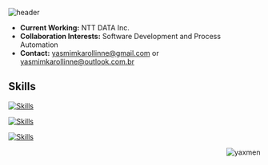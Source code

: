 ![header](https://capsule-render.vercel.app/api?type=waving&color=708090&height=150&section=header&text=Yasmim&fontSize=40&fontAlign=85&fontColor=ffffff)

- **Current Working:** NTT DATA Inc. 
- **Collaboration Interests:** Software Development and Process Automation
- **Contact:** yasmimkarollinne@gmail.com or yasmimkarollinne@outlook.com.br 

<h2 align="left">Skills</h2>

[![Skills](https://devicons.dev.br/icons?icon=Azure,AWS,VSCode,Eclipse,Selenium,Python,Powershell,Java,HTML,Bash,CS&size=48&theme=dark)](https://devicons.dev.br/)

[![Skills](https://devicons.dev.br/icons?icon=Ansible,FastAPI,Docker,PostgreSQL,MySQL,Linux,Regex,Grafana&size=48&theme=dark)](https://devicons.dev.br/)

[![Skills](https://devicons.dev.br/icons?icon=Github,Git,Firebase,Photoshop&size=48&theme=dark)](https://devicons.dev.br/)

<img align="right" src="https://github-readme-stats.vercel.app/api/top-langs?username=yaxmen&show_icons=true&locale=en&layout=compact&theme=dark" alt="yaxmen" />